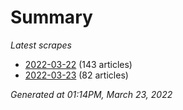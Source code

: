 # Summary
*Latest scrapes*
* [2022-03-22](https://github.com/nuuuwan/news_lk/blob/data/news_lk.2022-03-22.json) (143 articles)
* [2022-03-23](https://github.com/nuuuwan/news_lk/blob/data/news_lk.2022-03-23.json) (82 articles)

*Generated at 01:14PM, March 23, 2022*